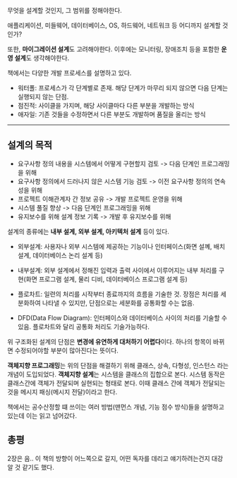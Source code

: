 무엇을 설계할 것인지, 그 범위를 정해야한다.

애플리케이션, 미들웨어, 데이터베이스, OS, 하드웨어, 네트워크 등 어디까지 설계할 것인가?

또한, **마이그레이션 설계**도 고려해야한다.
이후에는 모니터링, 장애조치 등을 포함한 **운영 설계**도 생각해야한다.

책에서는 다양한 개발 프로세스를 설명하고 있다.

- 워터폴: 프로세스가 각 단계별로 존재. 해당 단계가 마무리 되지 않으면 다음 단계는 실행되지 않는 단점.
- 점진적: 사이클을 가지며, 해당 사이클마다 다른 부분을 개발하는 방식
- 애자일: 기존 것들을 수정하면서 다른 부분도 개발하며 품질을 올리는 방식

-----

## 설계의 목적

- 요구사항 정의 내용을 시스템에서 어떻게 구현할지 검토 -> 다음 단계인 프로그래밍을 위해
- 요구사항 정의에서 드러나지 않은 시스템 기능 검토 -> 이전 요구사항 정의의 연속성을 위해
- 프로젝트 이해관계자 간 정보 공유 -> 개발 프로젝트 운영을 위해
- 시스템 풀질 향상 -> 다음 단계인 프로그래밍을 위해
- 유지보수를 위해 설계 정보 기록 -> 개발 후 유지보수를 위해

설계의 종류에는 **내부 설계, 외부 설계, 아키텍처 설계** 등이 있다.

- 외부설계: 사용자나 외부 시스템에 제공하는 기능이나 인터페이스(화면 설꼐, 배치 설계, 데이터베이스 논리 설계 등)
- 내부설계: 외부 설계에서 정해진 입력과 출력 사이에서 이루어지는 내부 처리를 구현(화면 프로그램 설계, 물리 디비, 데이터베이스 프로그램 설계 등)

- 플로차트: 일련의 처리를 시작부터 종료까지의 흐름을 기술한 것. 장점은 처리를 세분화하여 나타낼 수 있지만, 단점으로는 세분화를 공통화할 수는 없음.
- DFD(Data Flow Diagram): 인터페이스와 데이터베이스 사이의 처리를 기술할 수 있음. 플로차트와 달리 공통화 처리도 기술가능하다.

위 구조화된 설계의 단점은 **변경에 유연하게 대처하기 어렵다**이다. 하나의 항목이 바뀌면 수정되어야할 부분이 많아진다는 뜻이다. 

**객체지향 프로그래밍**는 위의 단점을 해결하기 위해 클래스, 상속, 다형성, 인스턴스 라는 개념이 도입되었다.
**객체지향 설계**는 시스템을 클래스의 집합으로 본다. 시스템 동작은 클래스간에 객체가 전달되며 실현되는 형태로 본다. 이때 클래스 간에 객체가 전달되는 것을 메시지 패싱(메시지 전달)이라고 한다.

책에서는 공수산정할 떄 쓰이는 여러 방법(맨먼스 개념, 기능 점수 방식)들을 설명하고 있는데 이는 읽고 넘어갔다.


## 총평

2장은 음.. 이 책의 방향이 어느쪽으로 갈지, 어떤 독자를 데리고 얘기하려는건지 대강 알 것 같기도 했다.


